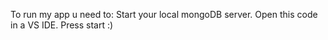 To run my app u need to:
Start your local mongoDB server.
Open this code in a VS IDE.
Press start :)
